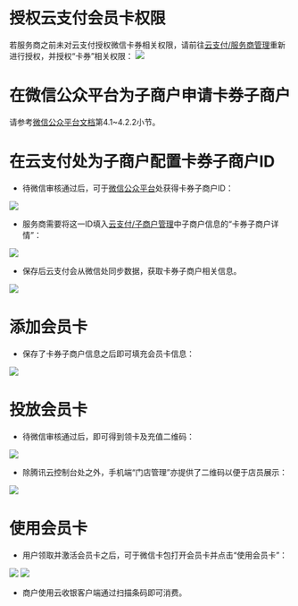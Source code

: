 # 授权云支付会员卡权限

若服务商之前未对云支付授权微信卡券相关权限，请前往[云支付/服务商管理](https://console.cloud.tencent.com/cpay/manage/account)重新进行授权，并授权“卡券”相关权限：
![](https://mc.qcloudimg.com/static/img/b3a6f41b36c1e65b55e992fc2abb320f/1.png)

# 在微信公众平台为子商户申请卡券子商户

请参考[微信公众平台文档](https://mp.weixin.qq.com/cgi-bin/announce?action=getannouncement&key=1459357007&version=1&lang=zh_CN&platform=2)第4.1~4.2.2小节。

# 在云支付处为子商户配置卡券子商户ID

- 待微信审核通过后，可于[微信公众平台](https://mp.weixin.qq.com/cgi-bin/home?t=home/index)处获得卡券子商户ID：

![](https://mc.qcloudimg.com/static/img/2880a35f97c53b53be7edd79d400555e/2.png)

- 服务商需要将这一ID填入[云支付/子商户管理](https://console.cloud.tencent.com/cpay/manage/submanage)中子商户信息的“卡券子商户详情”：

![](https://mc.qcloudimg.com/static/img/adbaef37138ceee6a08f7b9aa8b37a86/3.png)

- 保存后云支付会从微信处同步数据，获取卡券子商户相关信息。

![](https://mc.qcloudimg.com/static/img/f2266e360185935ee826c14666de2723/4.png)

# 添加会员卡

- 保存了卡券子商户信息之后即可填充会员卡信息：

![](https://mc.qcloudimg.com/static/img/49dead3020a6ec847b8351f72306bf9e/5.png)

# 投放会员卡

- 待微信审核通过后，即可得到领卡及充值二维码：

![](https://mc.qcloudimg.com/static/img/121655a7309dacc6446a42b448b4d9dc/6.png)

- 除腾讯云控制台处之外，手机端“门店管理”亦提供了二维码以便于店员展示：

![](https://mc.qcloudimg.com/static/img/d13a9967fa1f51b5d864840589289be3/7.png)

# 使用会员卡

- 用户领取并激活会员卡之后，可于微信卡包打开会员卡并点击“使用会员卡”：

![](https://mc.qcloudimg.com/static/img/e5a5739ddf094485ca87afedc687e12f/8.png) ![](https://mc.qcloudimg.com/static/img/2c8ebefef44913dd46d7e8627a84fe4b/9.png)

- 商户使用云收银客户端通过扫描条码即可消费。
